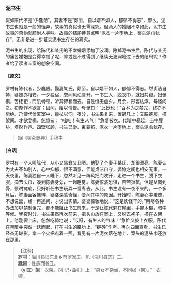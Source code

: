 <script type="text/javascript">
    var head = document.getElementsByTagName('head')[0];
    cssURL = '/public/liao.css';
    linkTag = document.createElement('link');
    linkTag.href = cssURL;
    linkTag.setAttribute('type','text/css');
    linkTag.setAttribute('rel','stylesheet');
    head.appendChild(linkTag);
</script>
### 泥书生

假如陈代不是“少蠢陋”，其妻不是“颇丽，自以婿不如人，郁郁不得志”，那么，泥书生也就是一般的怪异，故事的真假也无需深究。但两人的婚姻不幸如此，泥书生故事的真伪就颇耐人寻味。故事的结尾特意点明“泥衣一片堕地上，案头泥巾犹存”，无非是进一步证实泥书生存在的真实。

泥书生的出现，给陈代和某氏的不幸婚姻添加了波澜。除掉泥书生后，陈代与某氏的痛苦婚姻是变得幸福了呢，抑或是不过得到了继续无波澜地过下去的结局呢？作者给了读者丰富的想象空间。

#### 【原文】
<section>
罗村有陈代者，少蠢陋。娶妻某氏，颇丽。自以婿不如人，郁郁不得志。然贞洁自持，婆媳亦相安。一夕独宿，忽闻风动靡开，一书生人，脱衣巾，就妇共寝。妇骇惧，苦相拒；而肌骨顿，听其狎亵而去。自是恒无虚夕。月余，形容枯瘁。母怪问之。初惭怍不欲言；固问，始以情告。母骇曰：“此妖也！”百术为之禁咒，终亦不能绝。乃使代伏匿室中，操杖以伺。夜分，书生果复来，置冠几上；又脱袍服，搭架间。才欲登榻，忽惊曰：
“咄咄！有生人气！”急复披衣。代暗中暴起，击中腰胁，塔然作声。四壁张顾，书生已渺。束薪照，泥衣一片堕地上，案头泥巾犹存。

</section>

> 据《聊斋志异》手稿本

#### [白话]
<aside>

罗村有一个人叫陈代，从小又愚蠢又丑陋。他娶了个妻子某氏，却很漂亮。陈妻认为丈夫不如别人，心中抑郁，很不满意，但能贞洁自守，婆媳之间也相安无事。一天夜里，陈妻独自一人睡下，忽然听见一阵风把门吹开，走进一个书生，脱下衣服，摘去头巾，凑到陈妻身旁，一起睡觉。陈妻惊骇恐惧，苦苦抵抗，但是从肉到骨，顿时瘫软，只好听任书生玩弄一番离去。从此，书生没有一夜不来的。一个多月后，陈妻面容憔悴，婆婆深感奇怪，便问其中的原因。开始时，陈妻心中羞愧，不想说出，经一再追问，才说出实情。婆婆惊骇地说：“这是妖怪干的。”用尽各种办法加以禁制诅咒，都不能阻止书生前来。于是让陈代躲在屋里，手握木棍，暗中等候。半夜时分，书生果然再次前来，把头巾放在案上，又脱去袍子，搭在衣架上。他刚要上床，忽然吃惊地说：“哎呀，有生人的气味！”急忙又披上衣服。陈代在黑暗中突然一跃而起，打在书生的腰肋上，“砰砰”作声。再向四面查看，书生已经杳无踪影。拿一个火把点着一照，看见有一片泥衣落在地上，案头的泥头巾还放在那里。

</aside>

> 【注释】  
<b>罗村</b>：淄川县旧东北乡有罗家庄。见《淄川县志》二。  
<b>蠢陋</b>：性愚而貌丑。  
<b>（yí宜）架</b>：衣架。《礼记•曲礼》上：“男女不杂坐，不同枷（架）。”：衣架。  
